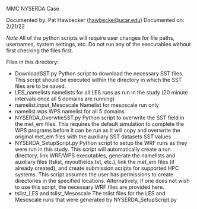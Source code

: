 MMC NYSERDA Case

Documented by: Pat Hawbecker (hawbecke@ucar.edu)
Documented on: 2/21/22

*Note*
All of the python scripts will require user changes for file paths, usernames,
system settings, etc. Do not run any of the executables without first checking
the files first.


Files in this directory:
 - DownloadSST.py
    Python script to download the necessary SST files. This script should be 
    executed within the directory in which the SST files are to be saved.
 - LES_namelists
    namelists for all LES runs as run in the study (20 minute intervals once 
    all 5 domains are running)
 - namelist.input_Mesoscale
    Namelist for mesoscale run only
 - namelist.wps
    WPS namelist for all 5 domains
 - NYSERDA_OverwtieSST.py
    Python script to overwrite the SST field in the met_em files. This requires
    the default simulation to complete the WPS programs before it can be run as
    it will copy and overwrite the original met_em files with the auxiliary SST
    datasets SST values
 - NYSERDA_SetupScript.py
    Python script to setup the WRF runs as they were run in this study. This 
    script will automatically create a run directory, link WRF/WPS executables,
    generate the namelists and auxiliary files (tslist, myoutfields.txt, etc.),
    link the met_em files (if already created), and create submission scripts
    for supported HPC systems. This script assumes the user has permissions to
    create directories in the specified locations. Alternatively, if one does
    not wish to use this script, the necessary WRF files are provided here.
 - tslist_LES and tslist_Mesoscale
    The tslist files for the LES and Mesoscale runs that were generated by
    NYSERDA_SetupScript.py

